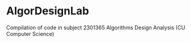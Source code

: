 # AlgorDesignLab
 Compilation of code in subject 2301365 Algorithms Design Analysis (CU Computer Science)
